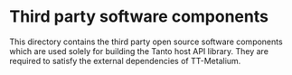 
# Third party software components

This directory contains the third party open source software components
which are used solely for building the Tanto host API library.
They are required to satisfy the external dependencies of TT-Metalium.

